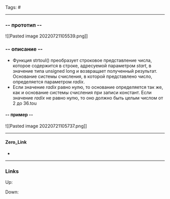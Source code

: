 Tags: #
***
### -- прототип --
![[Pasted image 20220721105539.png]]
### -- описание --
-  Функция strtoul() преобразует строковое представление числа, которое содержится в строке, адресуемой параметром _start_, в значение типа unsigned long и возвращает полученный результат. Основание системы счисления, в которой представлено число, определяется параметром _radix_.
- Если значение _radix_ равно нулю, то основание определяется так же, как и основание системы счисления при записи констант. Если значение _radix_ не равно нулю, то оно должно быть целым числом от 2 до 36.tou

#### -- пример --
![[Pasted image 20220721105737.png]]

***
#### Zero_Link
- 
***
### Links
Up:

Down:


